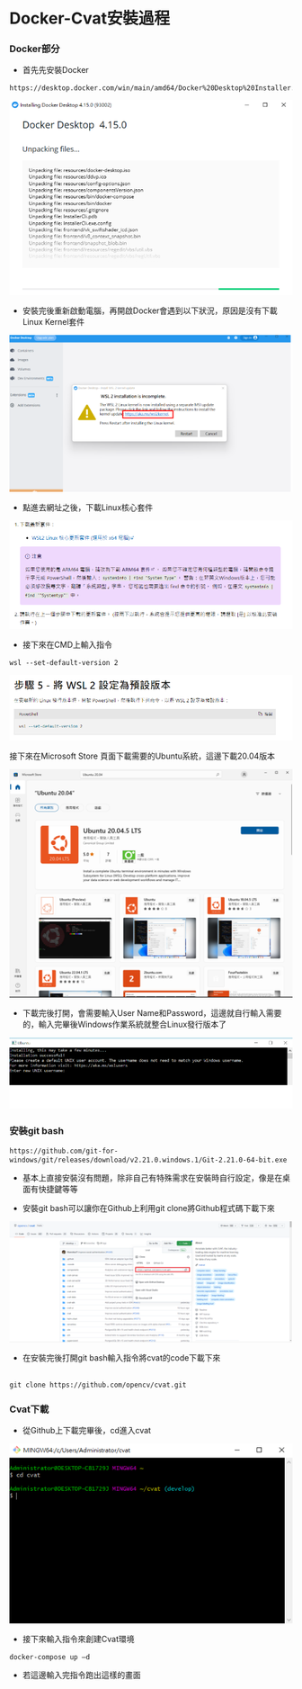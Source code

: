 Docker-Cvat安裝過程
======

### Docker部分

+ 首先先安裝Docker

```
https://desktop.docker.com/win/main/amd64/Docker%20Desktop%20Installer.exe

```
![markdown-viewer](image/1.png)

+ 安裝完後重新啟動電腦，再開啟Docker會遇到以下狀況，原因是沒有下載Linux Kernel套件

![markdown-viewer](image/2.png)

+ 點進去網址之後，下載Linux核心套件

![markdown-viewer](image/3.png)

+ 接下來在CMD上輸入指令

```
wsl --set-default-version 2

```

![markdown-viewer](image/4.png)

接下來在Microsoft Store 頁面下載需要的Ubuntu系統，這邊下載20.04版本

![markdown-viewer](image/5.png)

+ 下載完後打開，會需要輸入User Name和Password，這邊就自行輸入需要的，輸入完畢後Windows作業系統就整合Linux發行版本了

![markdown-viewer](image/6.png)

### 安裝git bash

```
https://github.com/git-for-windows/git/releases/download/v2.21.0.windows.1/Git-2.21.0-64-bit.exe

```

+ 基本上直接安裝沒有問題，除非自己有特殊需求在安裝時自行設定，像是在桌面有快捷鍵等等

+ 安裝git bash可以讓你在Github上利用git clone將Github程式碼下載下來

![markdown-viewer](image/7.png)

+ 在安裝完後打開git bash輸入指令將cvat的code下載下來

```

git clone https://github.com/opencv/cvat.git

```

### Cvat下載

+ 從Github上下載完畢後，cd進入cvat

![markdown-viewer](image/8.png)

+ 接下來輸入指令來創建Cvat環境

```
docker-compose up –d

```

+ 若這邊輸入完指令跑出這樣的畫面
